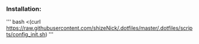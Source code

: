 ### Installation:
'''
bash <(curl https://raw.githubusercontent.com/shizeNick/.dotfiles/master/.dotfiles/scripts/config_init.sh)
'''
